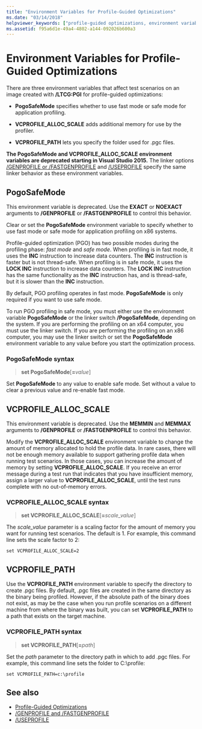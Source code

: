 ```yaml
---
title: "Environment Variables for Profile-Guided Optimizations"
ms.date: "03/14/2018"
helpviewer_keywords: ["profile-guided optimizations, environment variables"]
ms.assetid: f95a6d1e-49a4-4802-a144-092026b600a3
---
```

# Environment Variables for Profile-Guided Optimizations

There are three environment variables that affect test scenarios on an image created with **/LTCG:PGI** for profile-guided optimizations:

- **PogoSafeMode** specifies whether to use fast mode or safe mode for application profiling.

- **VCPROFILE_ALLOC_SCALE** adds additional memory for use by the profiler.

- **VCPROFILE_PATH** lets you specify the folder used for .pgc files.

**The PogoSafeMode and VCPROFILE_ALLOC_SCALE environment variables are deprecated starting in Visual Studio 2015.** The linker options [/GENPROFILE or /FASTGENPROFILE](genprofile-fastgenprofile-generate-profiling-instrumented-build.md) and  [/USEPROFILE](useprofile.md) specify the same linker behavior as these environment variables.

## PogoSafeMode

This environment variable is deprecated. Use the **EXACT** or **NOEXACT** arguments to **/GENPROFILE** or **/FASTGENPROFILE** to control this behavior.

Clear or set the **PogoSafeMode** environment variable to specify whether to use fast mode or safe mode for application profiling on x86 systems.

Profile-guided optimization (PGO) has two possible modes during the profiling phase: *fast mode* and *safe mode*. When profiling is in fast mode, it uses the **INC** instruction to increase data counters. The **INC** instruction is faster but is not thread-safe. When profiling is in safe mode, it uses the **LOCK INC** instruction to increase data counters. The **LOCK INC** instruction has the same functionality as the **INC** instruction has, and is thread-safe, but it is slower than the **INC** instruction.

By default, PGO profiling operates in fast mode. **PogoSafeMode** is only required if you want to use safe mode.

To run PGO profiling in safe mode, you must either use the environment variable **PogoSafeMode** or the linker switch **/PogoSafeMode**, depending on the system. If you are performing the profiling on an x64 computer, you must use the linker switch. If you are performing the profiling on an x86 computer, you may use the linker switch or set the **PogoSafeMode** environment variable to any value before you start the optimization process.

### PogoSafeMode syntax

> **set PogoSafeMode**[**=**_value_]

Set **PogoSafeMode** to any value to enable safe mode. Set without a value to clear a previous value and re-enable fast mode.

## VCPROFILE_ALLOC_SCALE

This environment variable is deprecated. Use the **MEMMIN** and **MEMMAX** arguments to **/GENPROFILE** or **/FASTGENPROFILE** to control this behavior.

Modify the **VCPROFILE_ALLOC_SCALE** environment variable to change the amount of memory allocated to hold the profile data. In rare cases, there will not be enough memory available to support gathering profile data when running test scenarios. In those cases, you can increase the amount of memory by setting **VCPROFILE_ALLOC_SCALE**. If you receive an error message during a test run that indicates that you have insufficient memory, assign a larger value to **VCPROFILE_ALLOC_SCALE**, until the test runs complete with no out-of-memory errors.

### VCPROFILE_ALLOC_SCALE syntax

> **set VCPROFILE_ALLOC_SCALE**[__=__*scale_value*]

The *scale_value* parameter is a scaling factor for the amount of memory you want for running test scenarios.  The default is 1. For example, this command line sets the scale factor to 2:

`set VCPROFILE_ALLOC_SCALE=2`

## VCPROFILE_PATH

Use the **VCPROFILE_PATH** environment variable to specify the directory to create .pgc files. By default, .pgc files are created in the same directory as the binary being profiled. However, if the absolute path of the binary does not exist, as may be the case when you run profile scenarios on a different machine from where the binary was built, you can set **VCPROFILE_PATH** to a path that exists on the target machine.

### VCPROFILE_PATH syntax

> **set VCPROFILE_PATH**[**=**_path_]

Set the *path* parameter to the directory path in which to add .pgc files. For example, this command line sets the folder to C:\profile:

`set VCPROFILE_PATH=c:\profile`

## See also

- [Profile-Guided Optimizations](../../build/reference/profile-guided-optimizations.md)
- [/GENPROFILE and /FASTGENPROFILE](genprofile-fastgenprofile-generate-profiling-instrumented-build.md)
- [/USEPROFILE](useprofile.md)
